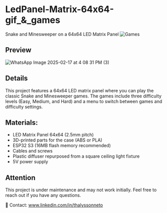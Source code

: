 # LedPanel-Matrix-64x64-gif_&_games
Snake and Minesweeper on a 64x64 LED Matrix Panel
![Games](images/nome-da-imagem.jpg)

## Preview
![WhatsApp Image 2025-02-17 at 4 08 31 PM (3)](https://github.com/user-attachments/assets/d40b6bfe-1912-43d2-aeb9-2f19855fb21a)

## Details

This project features a 64x64 LED matrix panel where you can play the classic Snake and Minesweeper games. The games include three difficulty levels (Easy, Medium, and Hard) and a menu to switch between games and difficulty settings.




## Materials:

* LED Matrix Panel 64x64 (2.5mm pitch)
* 3D-printed parts for the case (ABS or PLA)
* ESP32 S3 (16MB flash memory recommended)
* Cables and screws
* Plastic diffuser repurposed from a square ceiling light fixture
* 5V power supply  


## Attention
This project is under maintenance and may not work initially. Feel free to reach out if you have any questions.

📩 Contact: www.linkedin.com/in/thalyssonneto

